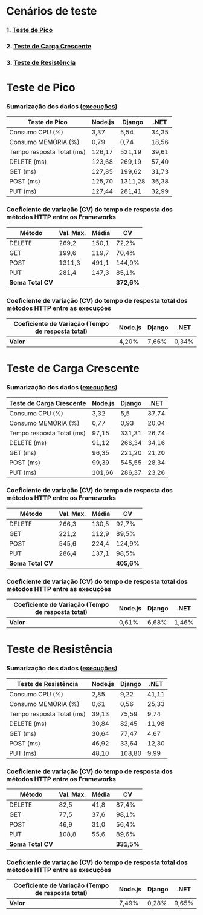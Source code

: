 <link rel="stylesheet" href="{{ 'assets/styles.css' }}">

# Cenários de teste
### 1. [Teste de Pico](#teste-de-pico)
### 2. [Teste de Carga Crescente](#teste-de-carga-crescente)
### 3. [Teste de Resistência](#teste-de-resistência)

# Teste de Pico 

### Sumarização dos dados ([execuções](pages/pico.md))

| Teste de Pico               | Node.js | Django  | .NET   |
|-----------------------------|---------|---------|--------|
| Consumo CPU (%)             | 3,37    | 5,54    | 34,35  |
| Consumo MEMÓRIA (%)         | 0,79    | 0,74    | 18,56  |
| Tempo resposta Total (ms)   | 126,17  | 521,19  | 39,61  |
| DELETE (ms)                 | 123,68  | 269,19  | 57,40  |
| GET (ms)                    | 127,85  | 199,62  | 31,73  |
| POST (ms)                   | 125,70  | 1311,28 | 36,38  |
| PUT (ms)                    | 127,44  | 281,41  | 32,99  |

### Coeficiente de variação (CV) do tempo de resposta dos métodos HTTP entre os Frameworks

| Método | Val. Max. | Média | CV    |
|--------|-----------|-------|-------|
| DELETE | 269,2     | 150,1 | 72,2% |
| GET    | 199,6     | 119,7 | 70,4% |
| POST   | 1311,3    | 491,1 | 144,9%|
| PUT    | 281,4     | 147,3 | 85,1% |
| **Soma Total CV** | | | **372,6%** |

### Coeficiente de variação (CV) do tempo de resposta total dos métodos HTTP entre as execuções

| Coeficiente de Variação (Tempo de resposta total) | Node.js | Django | .NET  |
|--------------------------------------------------|---------|--------|-------|
| **Valor**                                        | 4,20%   | 7,66%  | 0,34% |

# Teste de Carga Crescente

### Sumarização dos dados ([execuções](pages/crescente.md))

| Teste de Carga Crescente    | Node.js | Django  | .NET   |
|-----------------------------|---------|---------|--------|
| Consumo CPU (%)             | 3,32    | 5,5     | 37,74  |
| Consumo MEMÓRIA (%)         | 0,77    | 0,93    | 20,04  |
| Tempo resposta Total (ms)   | 97,15   | 331,31  | 26,74  |
| DELETE (ms)                 | 91,12   | 266,34  | 34,16  |
| GET (ms)                    | 96,35   | 221,20  | 21,20  |
| POST (ms)                   | 99,39   | 545,55  | 28,34  |
| PUT (ms)                    | 101,66  | 286,37  | 23,26  |

### Coeficiente de variação (CV) do tempo de resposta dos métodos HTTP entre os Frameworks

| Método | Val. Max. | Média | CV    |
|--------|-----------|-------|-------|
| DELETE | 266,3     | 130,5 | 92,7% |
| GET    | 221,2     | 112,9 | 89,5% |
| POST   | 545,6    | 224,4 | 124,9% |
| PUT    | 286,4     | 137,1 | 98,5% |
| **Soma Total CV** | | | **405,6%** |

### Coeficiente de variação (CV) do tempo de resposta total dos métodos HTTP entre as execuções

| Coeficiente de Variação (Tempo de resposta total) | Node.js | Django | .NET  |
|--------------------------------------------------|---------|--------|-------|
| **Valor**                                        | 0,61%   | 6,68%  | 1,46% |


# Teste de Resistência

### Sumarização dos dados ([execuções](pages/resistencia.md))

| Teste de Resistência          | Node.js | Django | .NET   |
|-------------------------------|---------|--------|--------|
| Consumo CPU (%)               | 2,85    | 9,22   | 41,11  |
| Consumo MEMÓRIA (%)           | 0,61    | 0,56   | 25,33  |
| Tempo resposta Total (ms)     | 39,13   | 75,59  | 9,74   |
| DELETE (ms)                   | 30,84   | 82,45  | 11,98  |
| GET (ms)                      | 30,64   | 77,47  | 4,67   |
| POST (ms)                     | 46,92   | 33,64  | 12,30  |
| PUT (ms)                      | 48,10   | 108,80 | 9,99   |

### Coeficiente de variação (CV) do tempo de resposta dos métodos HTTP entre os Frameworks

| Método | Val. Max. | Média | CV    |
|--------|-----------|-------|-------|
| DELETE | 82,5      | 41,8  | 87,4% |
| GET    | 77,5      | 37,6  | 98,1% |
| POST   | 46,9      | 31,0  | 56,4% |
| PUT    | 108,8     | 55,6  | 89,6% |
| **Soma Total CV** | | | **331,5%** |

### Coeficiente de variação (CV) do tempo de resposta total dos métodos HTTP entre as execuções

| Coeficiente de Variação (Tempo de resposta total) | Node.js | Django | .NET  |
|--------------------------------------------------|---------|--------|-------|
| **Valor**                                        | 7,49%   | 0,28%  | 9,65% |
